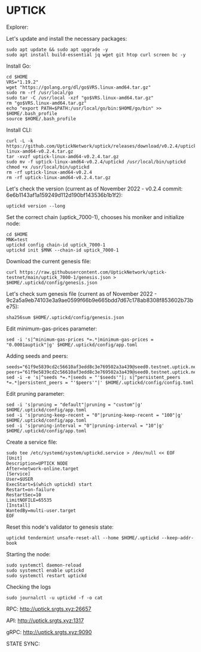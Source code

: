 # UPTICK
Explorer:

Let's update and install the necessary packages:
````
sudo apt update && sudo apt upgrade -y
sudo apt install build-essential jq wget git htop curl screen bc -y
````
Install Go:
````
cd $HOME
VRS="1.19.2"
wget "https://golang.org/dl/go$VRS.linux-amd64.tar.gz"
sudo rm -rf /usr/local/go
sudo tar -C /usr/local -xzf "go$VRS.linux-amd64.tar.gz"
rm "go$VRS.linux-amd64.tar.gz"
echo "export PATH=$PATH:/usr/local/go/bin:$HOME/go/bin" >> $HOME/.bash_profile
source $HOME/.bash_profile
````
Install CLI:
````
curl -L -k https://github.com/UptickNetwork/uptick/releases/download/v0.2.4/uptick-linux-amd64-v0.2.4.tar.gz
tar -xvzf uptick-linux-amd64-v0.2.4.tar.gz
sudo mv -f uptick-linux-amd64-v0.2.4/uptickd /usr/local/bin/uptickd
chmod +x /usr/local/bin/uptickd
rm -rf uptick-linux-amd64-v0.2.4
rm -rf uptick-linux-amd64-v0.2.4.tar.gz
````
Let's check the version (current as of November 2022 - v0.2.4 commit: 6e6b1143af1a159249d112d190bf143536b1b1f2):
````
uptickd version --long
````
Set the correct chain (uptick_7000-1), chooses his moniker and initialize node:
````
cd $HOME
MNK=test
uptickd config chain-id uptick_7000-1
uptickd init $MNK --chain-id uptick_7000-1
````
Download the current genesis file:
````
curl https://raw.githubusercontent.com/UptickNetwork/uptick-testnet/main/uptick_7000-1/genesis.json > $HOME/.uptickd/config/genesis.json
````
Let's check sum genesis file (current as of November 2022 - 9c2a5a9eb74103e3a9ae0599f66b9e665bdd7d67c178ab8308f853602b73be75):
````
sha256sum $HOME/.uptickd/config/genesis.json
````
Edit minimum-gas-prices parameter:
````
sed -i 's|^minimum-gas-prices *=.*|minimum-gas-prices = "0.0001auptick"|g' $HOME/.uptickd/config/app.toml
````
Adding seeds and peers:
````
seeds="61f9e5839cd2c56610af3edd8c3e769502a3a439@seed0.testnet.uptick.network:26656"
peers="61f9e5839cd2c56610af3edd8c3e769502a3a439@seed0.testnet.uptick.network:26656,5726ef5d4b2258bad3e9fd0e09708d92f791dbaa@116.202.236.115:26656,e24bde7fe207160442fe6b93ee376a739def5757@51.222.248.153:26656,3dbbfac16932869e66e44a9ef443102e6677cf82@154.12.236.153:11656,95231536864d0ce318d6f8b70c744d8179b2cb58@144.76.224.246:46656"
sed -i -e 's|^seeds *=.*|seeds = "'$seeds'"|; s|^persistent_peers *=.*|persistent_peers = "'$peers'"|' $HOME/.uptickd/config/config.toml
````
Edit pruning parameter:
````
sed -i 's|pruning = "default"|pruning = "custom"|g' $HOME/.uptickd/config/app.toml
sed -i 's|pruning-keep-recent = "0"|pruning-keep-recent = "100"|g' $HOME/.uptickd/config/app.toml
sed -i 's|pruning-interval = "0"|pruning-interval = "10"|g' $HOME/.uptickd/config/app.toml
````
Create a service file:
````
sudo tee /etc/systemd/system/uptickd.service > /dev/null << EOF
[Unit]
Description=UPTICK NODE
After=network-online.target
[Service]
User=$USER
ExecStart=$(which uptickd) start
Restart=on-failure
RestartSec=10
LimitNOFILE=65535
[Install]
WantedBy=multi-user.target
EOF
````
Reset this node's validator to genesis state:
````
uptickd tendermint unsafe-reset-all --home $HOME/.uptickd --keep-addr-book
````
Starting the node:
````
sudo systemctl daemon-reload
sudo systemctl enable uptickd
sudo systemctl restart uptickd
````
Checking the logs
````
sudo journalctl -u uptickd -f -o cat
````
RPC:  http://uptick.srgts.xyz:26657

API:  http://uptick.srgts.xyz:1317

gRPC: http://uptick.srgts.xyz:9090

STATE SYNC:
````
````
